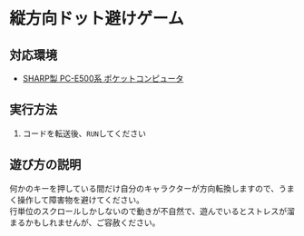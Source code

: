縦方向ドット避けゲーム
==

対応環境
--

- [SHARP製 PC-E500系 ポケットコンピュータ](https://ja.wikipedia.org/wiki/%E3%83%9D%E3%82%B1%E3%83%83%E3%83%88%E3%82%B3%E3%83%B3%E3%83%94%E3%83%A5%E3%83%BC%E3%82%BF%E3%81%AE%E8%A3%BD%E5%93%81%E4%B8%80%E8%A6%A7#PC-E500%E7%B3%BB)

実行方法
--

1. コードを転送後、`RUN`してください

遊び方の説明
--

何かのキーを押している間だけ自分のキャラクターが方向転換しますので、うまく操作して障害物を避けてください。<br>
行単位のスクロールしかしないので動きが不自然で、遊んでいるとストレスが溜まるかもしれませんが、ご容赦ください。
